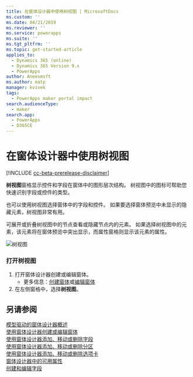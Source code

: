 ```yaml
---
title: 在窗体设计器中使用树视图 | MicrosoftDocs
ms.custom: ''
ms.date: 04/21/2019
ms.reviewer: ''
ms.service: powerapps
ms.suite: ''
ms.tgt_pltfrm: ''
ms.topic: get-started-article
applies_to:
  - Dynamics 365 (online)
  - Dynamics 365 Version 9.x
  - PowerApps
author: Aneesmsft
ms.author: matp
manager: kvivek
tags:
  - PowerApps maker portal impact
search.audienceType:
  - maker
search.app:
  - PowerApps
  - D365CE
---
```


# <a name="using-the-tree-view-in-the-form-designer"></a>在窗体设计器中使用树视图
[!INCLUDE [cc-beta-prerelease-disclaimer](../../includes/cc-beta-prerelease-disclaimer.md)]

**树视图**窗格显示控件和字段在窗体中的图形层次结构。 树视图中的图标可帮助您快速识别字段或控件的类型。 

也可以使用树视图选择窗体中的字段和控件。 如果要选择窗体预览中未显示的隐藏元素，树视图非常有用。 

可展开或折叠树视图中的节点查看或隐藏节点内的元素。 如果选择树视图中的元素，该元素将在窗体预览中突出显示，而属性窗格则显示该元素的属性。 

   ![树视图](media/tree-view.png)

### <a name="open-the-tree-view"></a>打开树视图 
1. 打开窗体设计器创建或编辑窗体。 
    - 更多信息：[创建窗体](create-and-edit-forms.md#create-a-form)或[编辑窗体](create-and-edit-forms.md#edit-a-form)
2. 在左侧窗格中，选择**树视图**。

## <a name="see-also"></a>另请参阅
[模型驱动的窗体设计器概述](form-designer-overview.md)  
[使用窗体设计器创建或编辑窗体](create-and-edit-forms.md)  
[使用窗体设计器添加、移动或删除字段](add-move-or-delete-fields-on-form.md)  
[使用窗体设计器添加、移动或删除分区](add-move-or-delete-sections-on-form.md)  
[使用窗体设计器添加、移动或删除选项卡](add-move-or-delete-tabs-on-form.md)  
[窗体设计器中的可用属性](form-designer-properties.md)  
[创建和编辑字段](../common-data-service/create-edit-field-portal.md)
